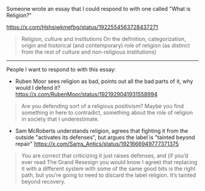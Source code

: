 
Someone wrote an essay that I could respond to with one called "What is Religion?"

https://x.com/Hshsiwkmefbg/status/1922554563728437271

> Religion, culture and institutions On the definition, categorization, origin and historical (and contemporary) role of religion (as distinct from the rest of culture and non-religious institutions)

----

People I want to respond to with this essay:

- Ruben Moor sees religion as bad, points out all the bad parts of it, why would I defend it? https://x.com/RubenMoor/status/1921929041931558994

> Are you defending sort of a religious positivism? Maybe you find something in here to contradict, something about the role of religion in society that I underestimate.

- Sam McRoberts understands religion, agrees that fighting it from the outside "activates its defenses", but argues the label is "tainted beyond repair"  https://x.com/Sams_Antics/status/1921666949777371375

> You are correct that criticizing it just raises defenses, and (if you’d ever read The Grand Resesign you would know I agree) that replacing it with a different system with some of the same good bits is the right path, but you’re going to need to discard the label religion. It’s tainted beyond recovery.


